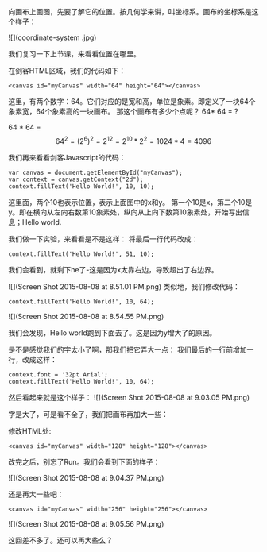 
向画布上画图，先要了解它的位置。按几何学来讲，叫坐标系。画布的坐标系是这个样子：

![](coordinate-system .jpg)

我们复习一下上节课，来看看位置在哪里。

在剑客HTML区域，我们的代码如下：
```
<canvas id="myCanvas" width="64" height="64"></canvas>
```
这里，有两个数字：64。它们对应的是宽和高，单位是象素。即定义了一块64个象素宽，64个象素高的一块画布。
那这个画布有多少个点呢？ 64* 64 = ?

64 * 64 = $$ 64 ^ 2 = (2^6)^2= 2 ^12 = 2^10 * 2^2=1024*4 = 4096$$


我们再来看看剑客Javascript的代码：
```
var canvas = document.getElementById("myCanvas");
var context = canvas.getContext("2d");
context.fillText('Hello World!', 10, 10);

```
这里面，两个10也表示位置，表示上面图中的x和y。
第一个10是x，第二个10是y。即在横向从左向右数第10象素处，纵向从上向下数第10象素处，开始写出信息；Hello world.

我们做一下实验，来看看是不是这样：
将最后一行代码改成：
```
context.fillText('Hello World!', 51, 10);

```

我们会看到，就剩下he了-这是因为x太靠右边，导致超出了右边界。

![](Screen Shot 2015-08-08 at 8.51.01 PM.png)
类似地，我们修改代码：
```
context.fillText('Hello World!', 10, 64);

```
![](Screen Shot 2015-08-08 at 8.54.55 PM.png)

我们会发现，Hello world跑到下面去了。这是因为y增大了的原因。



是不是感觉我们的字太小了啊，那我们把它弄大一点：
我们最后的一行前增加一行，改成这样：
```
context.font = '32pt Arial';
context.fillText('Hello World!', 10, 64);
```

然后看起来就是这个样子：
![](Screen Shot 2015-08-08 at 9.03.05 PM.png)

字是大了，可是看不全了，我们把画布再加大一些：

修改HTML处:
```
<canvas id="myCanvas" width="128" height="128"></canvas>
```
改完之后，别忘了Run。我们会看到下面的样子：


![](Screen Shot 2015-08-08 at 9.04.37 PM.png)

还是再大一些吧：
```
<canvas id="myCanvas" width="256" height="256"></canvas>
```
![](Screen Shot 2015-08-08 at 9.05.56 PM.png)

这回差不多了。还可以再大些么？




